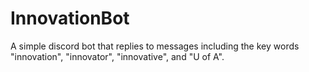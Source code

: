 # InnovationBot

A simple discord bot that replies to messages including the key words "innovation", "innovator", "innovative", and
"U of A".
